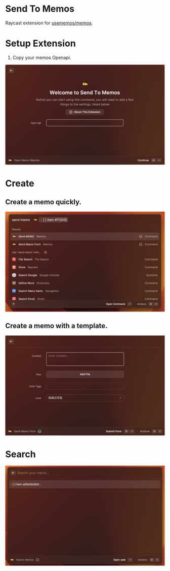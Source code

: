 # Send To Memos

Raycast extension for [usememos/memos](https://github.com/usememos/memos).

# Setup Extension

1. Copy your memos Openapi.

![](metadata/SCR-20230210-x2p.png)

# Create

## Create a memo quickly.

![](metadata/SCR-20230210-x5j.png)

## Create a memo with a template.

![](metadata/SCR-20230210-x6a.png)

# Search

![](metadata/SCR-20230211-p36.png)